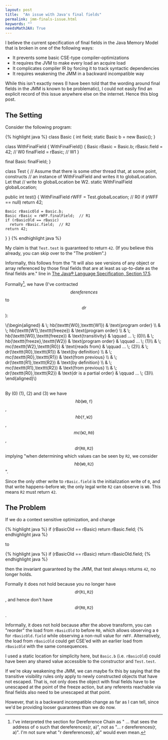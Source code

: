 ```yaml
---
layout: post
title:  "An issue with Java's final fields"
permalink: jmm-finals-issue.html
keywords: ""
needsMathJAX: True
---
```


I believe the current specification of final fields in the Java Memory
Model that is broken in one of the following ways:

 - It prevents some basic CSE-type compiler-optimizations
 - It requires the JVM to make every load an acquire load
 - It complicates compiler IR by forcing it to track syntactic
   dependencies
 - It requires weakening the JMM in a backward incompatible way

While this isn't exactly news (I have been told that the wording
around final fields in the JMM is known to be problematic), I could
not easily find an explicit record of this issue anywhere else on the
internet.  Hence this blog post.

## The Setting

Consider the following program:

{% highlight java %}
class Basic {
  int field;
  static Basic b = new Basic();
}

class WithFinalField {
  WithFinalField() {
    Basic rBasic = Basic.b;
    rBasic.field = 42;   // W0
    finalField = rBasic; // W1
  }

  final Basic finalField;
}

class Test {
  // Assume that there is some other thread that, at some point, constructs
  // an instance of WithFinalField and writes it to globalLocation.  Let that
  // write to globalLocation be W2.
  static WithFinalField globalLocation;

  public int test() {
    WithFinalField rWFF = Test.globalLocation;  // R0
    if (rWFF == null)
      return 42;

    Basic rBasicOld = Basic.b;
    Basic rBasic = rWFF.finalField;  // R1
    if (rBasicOld == rBasic)
      return rBasic.field;  // R2
    return 42;
  }
}
{% endhighlight java %}

My claim is that `Test.test` is guaranteed to return `42`.  (If you
believe this already, you can skip over to the "The problem".)

Informally, this follows from the "It will also see versions of any
object or array referenced by those final fields that are at least as
up-to-date as the final fields are." line in [The Java® Language
Specification, Section
17.5](https://docs.oracle.com/javase/specs/jls/se7/html/jls-17.html#jls-17.5).

Formally[^glitch], we have (I've contracted $$dereferences$$ to
$$dr$$):

[^glitch]: I've interpreted the section for Dereference Chain as "
    ... that sees the address of o such that dereferences(r, a)", not
    as "... r dereferences(r, a)".  I'm not sure what "r
    dereferences(r, a)" would even mean.

<div>
\(\begin{aligned}
            &amp; \; hb(\texttt{W0},\texttt{W1}) &amp; \text{program order} \\
            &amp; \; hb(\texttt{W1},\texttt{freeze}) &amp; \text{program order} \\
            &amp; \; hb(\texttt{W0},\texttt{freeze}) &amp; \text{transitivity} &amp; \qquad ... \; (0)\\
            &amp; \; hb(\texttt{freeze},\texttt{W2}) &amp; \text{program order} &amp; \qquad ... \; (1)\\
            &amp; \; mc(\texttt{W2},\texttt{R0}) &amp; \text{reads from} &amp; \qquad ... \; (2)\\
            &amp; \; dr(\texttt{R0},\texttt{R1}) &amp; \text{by definition} \\
            &amp; \; mc(\texttt{R0},\texttt{R1}) &amp; \text{from previous} \\
            &amp; \; dr(\texttt{R1},\texttt{R2}) &amp; \text{by definition} \\
            &amp; \; mc(\texttt{R1},\texttt{R2}) &amp; \text{from previous} \\
            &amp; \; dr(\texttt{R0},\texttt{R2}) &amp; \text{dr is a partial order} &amp; \qquad ... \; (3)\\
\end{aligned}\)
</div>
<div>&nbsp;</div>

By (0) (1), (2) and (3) we have $$hb(\texttt{W0}, \texttt{f})$$,
$$hb(\texttt{f}, \texttt{W2})$$, $$mc(\texttt{W2}, \texttt{R0})$$,
$$dr(\texttt{R0}, \texttt{R2})$$ implying "when determining which
values can be seen by `R2`, we consider $$hb(\texttt{W0},
\texttt{R2})$$".

Since the only other write to `rBasic.field` is the initialization
write of `0`, and that write happens-before `W0`; the only legal write
`R2` can observe is `W0`.  This means `R2` must return `42`.

## The Problem

If we do a context sensitive optimization, and change

{% highlight java %}
if (rBasicOld == rBasic)
  return rBasic.field;
{% endhighlight java %}

to

{% highlight java %}
if (rBasicOld == rBasic)
  return rBasicOld.field;
{% endhighlight java %}

then the invariant guaranteed by the JMM, that test always returns
`42`, no longer holds.

Formally it does not hold because you no longer have $$dr(\texttt{R1},
\texttt{R2})$$, and hence don't have $$dr(\texttt{R0}, \texttt{R2})$$.

Informally, it does not hold because after the above transform, you
can "reorder" the load from `rBasicOld` to before `R0`, which allows
observing a `0` for `rBasicOld.field` while observing a non-null value
for `rWFF`.  Alternatively, the load from `rBasicOld` could get CSE'ed
with an earlier load from `rBasicOld` with the same consequences.

I used a static location for simplicity here, but `Basic.b`
(i.e. `rBasicOld`) could have been any shared value accessible to the
constructor and `Test.test`.

If we're okay weakening the JMM, we can maybe fix this by saying that
the transitive visibility rules only apply to newly constructed
objects that have not escaped.  That is, not only does the object with
final fields have to be unescaped at the point of the freeze action,
but any referents reachable via final fields also need to be unescaped
at that point.

However, that is a backward incompatible change as far as I can tell,
since we'd be providing looser guarantees than we do now.
